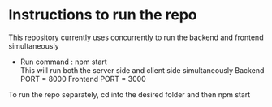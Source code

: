 # Instructions to run the repo
This repository currently uses concurrently to run the backend and frontend simultaneously
- Run command : npm start</br>
This will run both the server side and client side simultaneously
Backend PORT = 8000
Frontend PORT = 3000

To run the repo separately, cd into the desired folder and then npm start 
